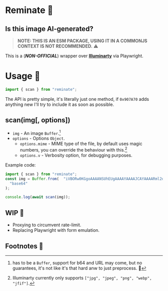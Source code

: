 # **Reminate** 🤔

## Is this image AI-generated?

> **NOTE: THIS IS AN ESM PACKAGE, USING IT IN A COMMONJS CONTEXT IS NOT RECOMMENDED.** ⚠️

This is a (**_NON-OFFICIAL_**) wrapper over [**Illuminarty**]("https://illuminarty.ai") via Playwright.

# Usage 📄

```js
import { scan } from "reminate";
```

The API is pretty simple, it's literally just one method, if `0x907A70` adds anything new I'll try to include it as soon as possible.

## scan(img[, options])

- `img` - An image `Buffer`.[^1]
- `options` - Options `Object`.
  - `options.mime` - MIME type of the file, by default uses magic numbers, you can override the behaviour with this.[^2]
  - `options.v` - Verbosity option, for debugging purposes.

Example code:

```js
import { scan } from "reminate";
const img = Buffer.from(  "iVBORw0KGgoAAAANSUhEUgAAAAYAAAAJCAYAAAARml2dAAAABGdBTUEAALGPC/xhBQAAAAFzUkdCAK7OHOkAAACnSURBVAjXPcyxbcJAAADAi+UBvsBy8wUuPAFCKAXKAnRuGSAjZJAUGSCtq3gDKoQ8AZHexTcWRGIDKJByA9zL/e3n/qk3NqxiNB+yvZXiDzMi5pxlyQ0lk7qJ1t0GDH0vJIorxpSFqhKqSk5AqVmSRt/D4F+zVCw+WnEbqWsQt9HivVX+ns9kdru1gNvl4oryNE0OKctfz6rrNkKgND/blDI4HnltWw9VhjdFJre8DQAAAABJRU5ErkJggg==",
  "base64"
);

console.log(await scan(img));
```

## WIP 📝

- Proxying to circumvent rate-limit.
- Replacing Playwright with form emulation.

## Footnotes 🦶

[^1]: has to be a `Buffer`, support for b64 and URL may come, but no guarantees, it's not like it's that hard anw to just preprocess. 🤷
[^2]: Illuminarty currently only supports `["jpg", "jpeg", "png", "webp", "jfif"]`.
